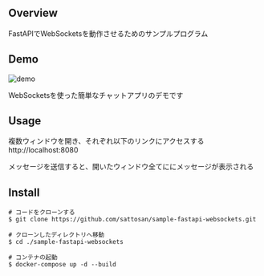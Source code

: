## Overview
FastAPIでWebSocketsを動作させるためのサンプルプログラム

## Demo

![demo](https://github.com/sattosan/sample-fastapi-websockets/blob/master/images/demo.gif)

WebSocketsを使った簡単なチャットアプリのデモです

## Usage
複数ウィンドウを開き、それぞれ以下のリンクにアクセスする
http://localhost:8080

メッセージを送信すると、開いたウィンドウ全てににメッセージが表示される

## Install

```
# コードをクローンする
$ git clone https://github.com/sattosan/sample-fastapi-websockets.git

# クローンしたディレクトリへ移動
$ cd ./sample-fastapi-websockets

# コンテナの起動
$ docker-compose up -d --build
```
